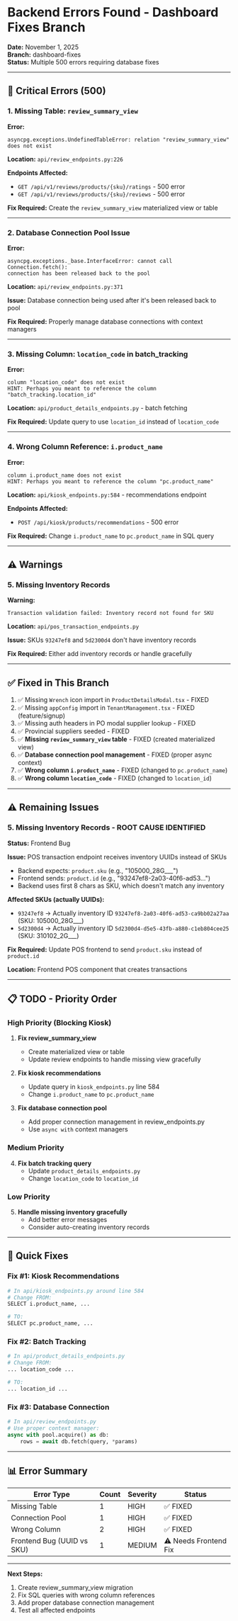 # Backend Errors Found - Dashboard Fixes Branch

**Date:** November 1, 2025  
**Branch:** dashboard-fixes  
**Status:** Multiple 500 errors requiring database fixes

---

## 🔴 Critical Errors (500)

### 1. Missing Table: `review_summary_view`
**Error:**
```
asyncpg.exceptions.UndefinedTableError: relation "review_summary_view" does not exist
```

**Location:** `api/review_endpoints.py:226`

**Endpoints Affected:**
- `GET /api/v1/reviews/products/{sku}/ratings` - 500 error
- `GET /api/v1/reviews/products/{sku}/reviews` - 500 error

**Fix Required:** Create the `review_summary_view` materialized view or table

---

### 2. Database Connection Pool Issue
**Error:**
```
asyncpg.exceptions._base.InterfaceError: cannot call Connection.fetch(): 
connection has been released back to the pool
```

**Location:** `api/review_endpoints.py:371`

**Issue:** Database connection being used after it's been released back to pool

**Fix Required:** Properly manage database connections with context managers

---

### 3. Missing Column: `location_code` in batch_tracking
**Error:**
```
column "location_code" does not exist
HINT: Perhaps you meant to reference the column "batch_tracking.location_id"
```

**Location:** `api/product_details_endpoints.py` - batch fetching

**Fix Required:** Update query to use `location_id` instead of `location_code`

---

### 4. Wrong Column Reference: `i.product_name`
**Error:**
```
column i.product_name does not exist
HINT: Perhaps you meant to reference the column "pc.product_name"
```

**Location:** `api/kiosk_endpoints.py:584` - recommendations endpoint

**Endpoints Affected:**
- `POST /api/kiosk/products/recommendations` - 500 error

**Fix Required:** Change `i.product_name` to `pc.product_name` in SQL query

---

## ⚠️ Warnings

### 5. Missing Inventory Records
**Warning:**
```
Transaction validation failed: Inventory record not found for SKU
```

**Location:** `api/pos_transaction_endpoints.py`

**Issue:** SKUs `93247ef8` and `5d2300d4` don't have inventory records

**Fix Required:** Either add inventory records or handle gracefully

---

## ✅ Fixed in This Branch

1. ✅ Missing `Wrench` icon import in `ProductDetailsModal.tsx` - FIXED
2. ✅ Missing `appConfig` import in `TenantManagement.tsx` - FIXED (feature/signup)
3. ✅ Missing auth headers in PO modal supplier lookup - FIXED
4. ✅ Provincial suppliers seeded - FIXED
5. ✅ **Missing `review_summary_view` table** - FIXED (created materialized view)
6. ✅ **Database connection pool management** - FIXED (proper async context)
7. ✅ **Wrong column `i.product_name`** - FIXED (changed to `pc.product_name`)
8. ✅ **Wrong column `location_code`** - FIXED (changed to `location_id`)

---

## ⚠️ Remaining Issues

### 5. Missing Inventory Records - ROOT CAUSE IDENTIFIED
**Status:** Frontend Bug

**Issue:** POS transaction endpoint receives inventory UUIDs instead of SKUs
- Backend expects: `product.sku` (e.g., "105000_28G___")
- Frontend sends: `product.id` (e.g., "93247ef8-2a03-40f6-ad53...")
- Backend uses first 8 chars as SKU, which doesn't match any inventory

**Affected SKUs (actually UUIDs):**
- `93247ef8` → Actually inventory ID `93247ef8-2a03-40f6-ad53-ca9bb02a27aa` (SKU: 105000_28G___)
- `5d2300d4` → Actually inventory ID `5d2300d4-d5e5-43fb-a880-c1eb804cee25` (SKU: 310102_2G___)

**Fix Required:** Update POS frontend to send `product.sku` instead of `product.id`

**Location:** Frontend POS component that creates transactions

---

## 📋 TODO - Priority Order

### High Priority (Blocking Kiosk)
1. **Fix review_summary_view**
   - Create materialized view or table
   - Update review endpoints to handle missing view gracefully

2. **Fix kiosk recommendations**
   - Update query in `kiosk_endpoints.py` line 584
   - Change `i.product_name` to `pc.product_name`

3. **Fix database connection pool**
   - Add proper connection management in review_endpoints.py
   - Use `async with` context managers

### Medium Priority
4. **Fix batch tracking query**
   - Update `product_details_endpoints.py`
   - Change `location_code` to `location_id`

### Low Priority
5. **Handle missing inventory gracefully**
   - Add better error messages
   - Consider auto-creating inventory records

---

## 🔧 Quick Fixes

### Fix #1: Kiosk Recommendations
```python
# In api/kiosk_endpoints.py around line 584
# Change FROM:
SELECT i.product_name, ...

# TO:
SELECT pc.product_name, ...
```

### Fix #2: Batch Tracking
```python
# In api/product_details_endpoints.py
# Change FROM:
... location_code ...

# TO:
... location_id ...
```

### Fix #3: Database Connection
```python
# In api/review_endpoints.py
# Use proper context manager:
async with pool.acquire() as db:
    rows = await db.fetch(query, *params)
```

---

## 📊 Error Summary

| Error Type | Count | Severity | Status |
|------------|-------|----------|--------|
| Missing Table | 1 | HIGH | ✅ FIXED |
| Connection Pool | 1 | HIGH | ✅ FIXED |
| Wrong Column | 2 | HIGH | ✅ FIXED |
| Frontend Bug (UUID vs SKU) | 1 | MEDIUM | ⚠️ Needs Frontend Fix |

---

**Next Steps:**
1. Create review_summary_view migration
2. Fix SQL queries with wrong column references
3. Add proper database connection management
4. Test all affected endpoints

